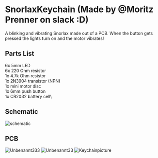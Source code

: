 # SnorlaxKeychain (Made by @Moritz Prenner on slack :D)
A blinking and vibrating Snorlax made out of a PCB. When the button gets pressed the lights turn on and the motor vibrates!
## Parts List
6x 5mm LED\
6x 220 Ohm resistor\
1x 4.7k Ohm resistor\
1x 2N3904 transistor (NPN)\
1x mini motor disc\
1x 6mm push button\
1x CR2032 battery cell\
## Schematic
![schematic](https://github.com/user-attachments/assets/385e11bd-091b-494f-b706-ca4f0f0a23cd)
## PCB
![Unbenannt333](https://github.com/user-attachments/assets/b10066ac-bd70-4afe-9c56-ad6cf44c4364)
![Unbenannt33](https://github.com/user-attachments/assets/d5f4fad0-4428-427e-b0ee-69ef9303af84)
![Keychainpicture](https://github.com/user-attachments/assets/c034f9b8-5a82-4c2b-ab7e-9ca092dd4372)
